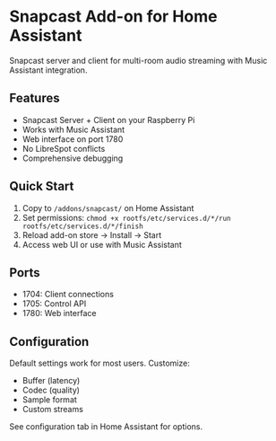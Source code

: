 # Snapcast Add-on for Home Assistant

Snapcast server and client for multi-room audio streaming with Music Assistant integration.

## Features

- Snapcast Server + Client on your Raspberry Pi
- Works with Music Assistant
- Web interface on port 1780
- No LibreSpot conflicts
- Comprehensive debugging

## Quick Start

1. Copy to `/addons/snapcast/` on Home Assistant
2. Set permissions: `chmod +x rootfs/etc/services.d/*/run rootfs/etc/services.d/*/finish`
3. Reload add-on store → Install → Start
4. Access web UI or use with Music Assistant

## Ports

- 1704: Client connections
- 1705: Control API
- 1780: Web interface

## Configuration

Default settings work for most users. Customize:
- Buffer (latency)
- Codec (quality)
- Sample format
- Custom streams

See configuration tab in Home Assistant for options.
